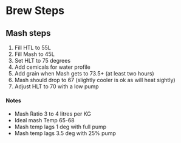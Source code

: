 # Brew Steps

	
## Mash steps
1. Fill HTL to 55L
1. Fill Mash to 45L	
1. Set HLT to 75 degrees
1. Add cemicals for water profile 	
1. Add grain when Mash gets to 73.5+ (at least two hours)	
1. Mash should drop to 67 (slightly cooler is ok as will heat sightly)	
1. Adjust HLT to 70 with a low pump	

#### Notes	
* Mash Ratio	3 to 4 litres per KG
* Ideal mash Temp 	65-68
* Mash temp lags 1 deg with full pump	
* Mash temp lags 3.5 deg with 25% pump
